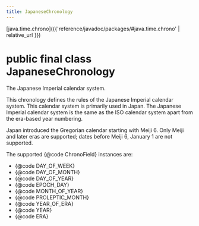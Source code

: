 ```yaml
---
title: JapaneseChronology
---
```


[java.time.chrono]({{'reference/javadoc/packages/#java.time.chrono' | relative_url }})

# public final class JapaneseChronology


The Japanese Imperial calendar system.
 <p>
 This chronology defines the rules of the Japanese Imperial calendar system.
 This calendar system is primarily used in Japan.
 The Japanese Imperial calendar system is the same as the ISO calendar system
 apart from the era-based year numbering.
 <p>
 Japan introduced the Gregorian calendar starting with Meiji 6.
 Only Meiji and later eras are supported;
 dates before Meiji 6, January 1 are not supported.
 <p>
 The supported {@code ChronoField} instances are:
 <ul>
 <li>{@code DAY_OF_WEEK}
 <li>{@code DAY_OF_MONTH}
 <li>{@code DAY_OF_YEAR}
 <li>{@code EPOCH_DAY}
 <li>{@code MONTH_OF_YEAR}
 <li>{@code PROLEPTIC_MONTH}
 <li>{@code YEAR_OF_ERA}
 <li>{@code YEAR}
 <li>{@code ERA}
 </ul>